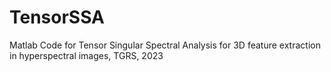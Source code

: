 # TensorSSA
Matlab Code for Tensor Singular Spectral Analysis for 3D feature extraction in hyperspectral images, TGRS, 2023
